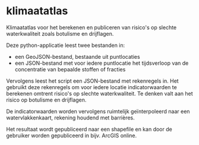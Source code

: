 # klimaatatlas
Klimaatatlas voor het berekenen en publiceren van risico's op slechte waterkwaliteit zoals botulisme en drijflagen. 

Deze python-applicatie leest twee bestanden in:
* een GeoJSON-bestand, bestaande uit puntlocaties
* een JSON-bestand met voor iedere puntlocatie het tijdsverloop van de concentratie van bepaalde stoffen of fracties

Vervolgens leest het script een JSON-bestand met rekenregels in. Het gebruikt deze rekenregels om voor iedere locatie indicatorwaarden te berekenen omtrent risico's op slechte waterkwaliteit. Te denken valt aan het risico op botulisme en drijflagen.

De indicatorwaarden worden vervolgens ruimtelijk geïnterpoleerd naar een watervlakkenkaart, rekening houdend met barrières.

Het resultaat wordt gepubliceerd naar een shapefile en kan door de gebruiker worden gepubliceerd in bijv. ArcGIS online.

